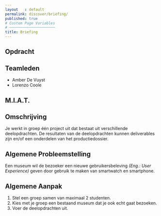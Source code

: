 ```yaml
---
layout   : default
permalink: discover/briefing/
published: true
# Custom Page Variables
# ─────────────────────
title: Briefing
---
```


Opdracht
--------

Teamleden
---------

 - Amber De Vuyst
 - Lorenzo Coole

M.I.A.T.
--------------

## Omschrijving
Je werkt in groep één project uit dat bestaat uit verschillende deelopdrachten. De resultaten van de deelopdrachten kunnen deliverables zijn en/of een onderdelen van het productiedossier.

## Algemene Probleemstelling
Een museum wil de bezoeker een nieuwe gebruikersbeleving _(Eng.: User Experience)_ geven door gebruik te maken van smartwatch en smartphone.

## Algemene Aanpak

1. Stel een groep samen van maximaal 2 studenten.
1. Kies met je groep een bestaand museum dat je ook echt gaat bezoeken.
1. Voer de deelopdrachten uit.
